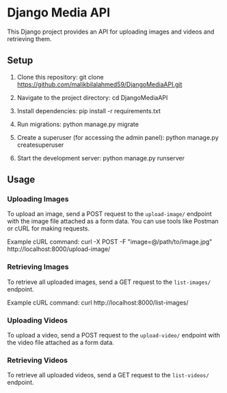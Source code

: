 # Django Media API

This Django project provides an API for uploading images and videos and retrieving them.

## Setup

1. Clone this repository:
   git clone https://github.com/malikbilalahmed59/DjangoMediaAPI.git

2. Navigate to the project directory:
   cd DjangoMediaAPI

3. Install dependencies:
   pip install -r requirements.txt

4. Run migrations:
   python manage.py migrate

5. Create a superuser (for accessing the admin panel):
   python manage.py createsuperuser

6. Start the development server:
   python manage.py runserver

## Usage

### Uploading Images

To upload an image, send a POST request to the `upload-image/` endpoint with the image file attached as a form data. You can use tools like Postman or cURL for making requests.

Example cURL command:
curl -X POST -F "image=@/path/to/image.jpg" http://localhost:8000/upload-image/

### Retrieving Images

To retrieve all uploaded images, send a GET request to the `list-images/` endpoint.

Example cURL command:
curl http://localhost:8000/list-images/

### Uploading Videos

To upload a video, send a POST request to the `upload-video/` endpoint with the video file attached as a form data.

### Retrieving Videos

To retrieve all uploaded videos, send a GET request to the `list-videos/` endpoint.
